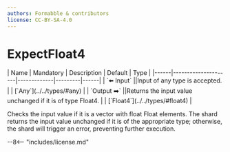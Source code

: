 ```yaml
---
authors: Formabble & contributors
license: CC-BY-SA-4.0
---
```



# ExpectFloat4

<div class="sh-parameters" markdown="1">
| Name | Mandatory | Description | Default | Type |
|------|---------------------|-------------|---------|------|
| `⬅️ Input` ||Input of any type is accepted. | | [`Any`](../../types/#any) |
| `Output ➡️` ||Returns the input value unchanged if it is of type Float4. | | [`Float4`](../../types/#float4) |

</div>

Checks the input value if it is a vector with float Float elements. The shard returns the input value unchanged if it is of the appropriate type; otherwise, the shard will trigger an error, preventing further execution.

--8<-- "includes/license.md"

